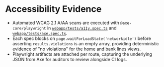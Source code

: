 # Accessibility Evidence

- Automated WCAG 2.1 A/AA scans are executed with `@axe-core/playwright` in [`webapp/tests/a11y.spec.ts`](../../../webapp/tests/a11y.spec.ts) and [`webapp/tests/axe.spec.ts`](../../../webapp/tests/axe.spec.ts).
- Each spec blocks on `page.waitForLoadState('networkidle')` before asserting `results.violations` is an empty array, providing deterministic evidence of "no violations" for the home and bank lines views.
- Playwright artifacts are attached per route, capturing the underlying JSON from Axe for auditors to review alongside CI logs.
